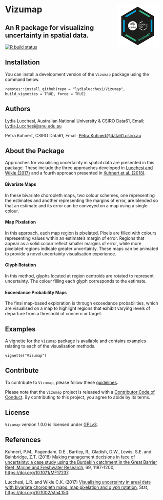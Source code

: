 
<!-- README.md is generated from README.Rmd. Please edit that file -->

# Vizumap <img src='man/figures/Vizumap_Hex.png' align="right" height="138.5" />

## An R package for visualizing uncertainty in spatial data.

[![R build
status](https://github.com/lydialucchesi/Vizumap/workflows/R-CMD-check/badge.svg)](https://github.com/lydialucchesi/Vizumap/actions)

## Installation

You can install a development version of the `Vizumap` package using the
command below.

    remotes::install_github(repo = "lydialucchesi/Vizumap", build_vignettes = TRUE, force = TRUE)

## Authors

Lydia Lucchesi, Australian National University & CSIRO Data61, Email:
<Lydia.Lucchesi@anu.edu.au>

Petra Kuhnert, CSIRO Data61, Email: <Petra.Kuhnert@data61.csiro.au>

## About the Package

Approaches for visualising uncertainty in spatial data are presented in
this package. These include the three approaches developed in [Lucchesi
and Wikle
(2017)](http://faculty.missouri.edu/~wiklec/LucchesiWikle2017Stat) and a
fourth approach presented in [Kuhnert et
al. (2018)](https://publications.csiro.au/publications/#publication/PIcsiro:EP168206).

#### Bivariate Maps

In these bivariate choropleth maps, two colour schemes, one representing
the estimates and another representing the margins of error, are blended
so that an estimate and its error can be conveyed on a map using a
single colour.

#### Map Pixelation

In this approach, each map region is pixelated. Pixels are filled with
colours representing values within an estimate’s margin of error.
Regions that appear as a solid colour reflect smaller margins of error,
while more pixelated regions indicate greater uncertainty. These maps
can be animated to provide a novel uncertainty visualisation experience.

#### Glyph Rotation

In this method, glyphs located at region centroids are rotated to
represent uncertainty. The colour filling each glyph corresponds to the
estimate.

#### Exceedance Probability Maps

The final map-based exploration is through exceedance probabilities,
which are visualised on a map to highlight regions that exhibit varying
levels of departure from a threshold of concern or target.

## Examples

A vignette for the `Vizumap` package is available and contains examples
relating to each of the visualisation methods.

    vignette("Vizumap")

## Contribute

To contribute to `Vizumap`, please follow these
[guidelines](CONTRIBUTING.md).

Please note that the `Vizumap` project is released with a [Contributor
Code of Conduct](CONDUCT.md). By contributing to this project, you agree
to abide by its terms.

## License

`Vizumap` version 1.0.0 is licensed under [GPLv3](LICENSE.md).

## References

Kuhnert, P.M., Pagendam, D.E., Bartley, R., Gladish, D.W., Lewis, S.E.
and Bainbridge, Z.T. (2018) [Making management decisions in face of
uncertainty: a case study using the Burdekin catchment in the Great
Barrier Reef, Marine and Freshwater
Research](https://publications.csiro.au/publications/#publication/PIcsiro:EP168206),
69, 1187-1200, <https://doi.org/10.1071/MF17237>.

Lucchesi, L.R. and Wikle C.K. (2017) [Visualizing uncertainty in areal
data with bivariate choropleth maps, map pixelation and glyph
rotation](http://faculty.missouri.edu/~wiklec/LucchesiWikle2017Stat),
Stat, <https://doi.org/10.1002/sta4.150>.
